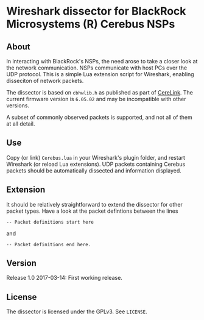 # Wireshark dissector for BlackRock Microsystems (R) Cerebus NSPs
## About
In interacting with BlackRock's NSPs, the need arose to take a closer look at the network communication.
NSPs communicate with host PCs over the UDP protocol. This is a simple Lua extension script for Wireshark,
enabling disseciton of network packets.

The dissector is based on `cbhwlib.h` as published as part of [CereLink](https://github.com/dashesy/CereLink). The current firmware version is `6.05.02` and may be incompatible with other versions.

A subset of commonly observed packets is supported, and not all of them at all detail.

## Use
Copy (or link) `Cerebus.lua` in your Wireshark's plugin folder, and restart Wireshark (or reload Lua extensions).
UDP packets containing Cerebus packets should be automatically dissected and information displayed.

## Extension
It should be relatively straightforward to extend the dissector for other packet types. Have a look at the packet defintions between the lines

    -- Packet definitions start here

and

    -- Packet definitions end here.

## Version
Release 1.0 2017-03-14: First working release.

## License
The dissector is licensed under the GPLv3. See `LICENSE`.
